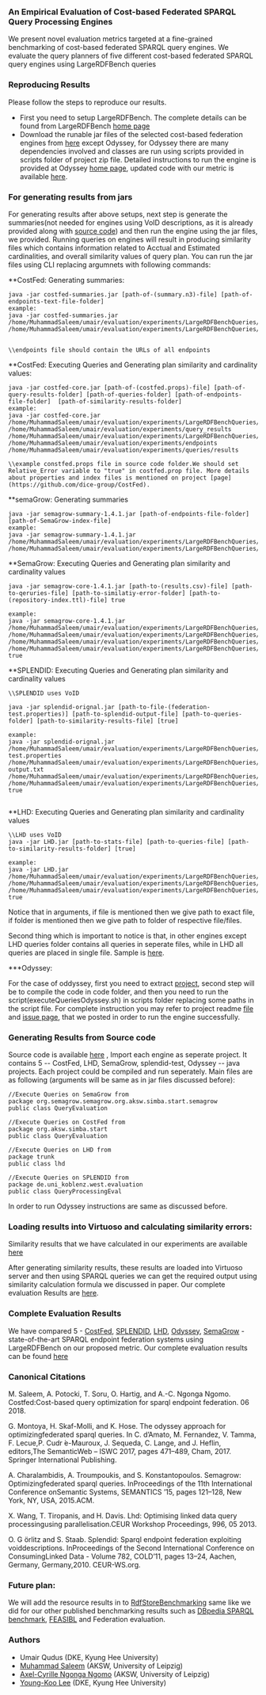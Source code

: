 ### An Empirical Evaluation of Cost-based Federated SPARQL Query Processing Engines


We present novel evaluation metrics targeted at a fine-grained benchmarking of cost-based federated SPARQL query engines. 
We evaluate the query planners of five different cost-based federated SPARQL query engines using LargeRDFBench queries

### Reproducing Results
Please follow the steps to reproduce our results. 
* First you need to setup LargeRDFBench. The complete details can be found from LargeRDFBench [home page](https://github.com/dice-group/largerdfbench)
* Download the runable jar files of the selected cost-based federation engines from [here](https://github.com/dice-group/CostBased-FedEval/tree/master/jars) except Odyssey, for Odyssey there are many dependencies involved and classes are run using scripts provided in scripts folder of project zip file. Detailed instructions to run the engine is provided at Odyssey [home page](https://github.com/gmontoya/federatedOptimizer), updated code with our metric is available [here](https://github.com/dice-group/CostBased-FedEval/tree/master/source%20code/Odyssey/federatedOptimizer). 
### For generating results from jars 
For generating results after above setups, next step is generate the summaries(not needed for engines using VoID descriptions, as it is already provided along with [source code](https://github.com/dice-group/CostBased-FedEval/tree/master/source%20code)) and then run the engine using the jar files, we provided. Running queries on engines will result in producing similarity files which contains information related to Acctual and Estimated cardinalities, and overall similarity values of query plan. You can run the jar files using CLI replacing argumnets with following commands:

**CostFed: Generating summaries:
```
java -jar costfed-summaries.jar [path-of-(summary.n3)-file] [path-of-endpoints-text-file-folder]
example:
java -jar costfed-summaries.jar /home/MuhammadSaleem/umair/evaluation/experiments/LargeRDFBenchQueries/queries/index/costfed/summaries/summary.n3 /home/MuhammadSaleem/umair/evaluation/experiments/LargeRDFBenchQueries/endpoints


\\endpoints file should contain the URLs of all endpoints
```
**CostFed: Executing Queries and Generating plan similarity and cardinality values:
```
java -jar costfed-core.jar [path-of-(costfed.props)-file] [path-of-query-results-folder] [path-of-queries-folder] [path-of-endpoints-file-folder]  [path-of-similarity-results-folder]
example:
java -jar costfed-core.jar /home/MuhammadSaleem/umair/evaluation/experiments/LargeRDFBenchQueries/queries/index/costfed/costfed.props /home/MuhammadSaleem/umair/evaluation/experiments/query_results /home/MuhammadSaleem/umair/evaluation/experiments/LargeRDFBenchQueries/queries /home/MuhammadSaleem/umair/evaluation/experiments/endpoints  /home/MuhammadSaleem/umair/evaluation/experiments/queries/results

\\example constfed.props file in source code folder.We should set Relative_Error variable to "true" in costfed.prop file. More details about properties and index files is mentioned on project [page](https://github.com/dice-group/CostFed).
```
**semaGrow: Generating summaries
```
java -jar semagrow-summary-1.4.1.jar [path-of-endpoints-file-folder] [path-of-SemaGrow-index-file]
example:
java -jar semagrow-summary-1.4.1.jar /home/MuhammadSaleem/umair/evaluation/experiments/LargeRDFBenchQueries/queries /home/MuhammadSaleem/umair/evaluation/experiments/LargeRDFBenchQueries/queries/index/semagrow/semagrow4.ttl

```
**SemaGrow: Executing Queries and Generating plan similarity and cardinality values
```
java -jar semagrow-core-1.4.1.jar [path-to-(results.csv)-file] [path-to-qeruries-file] [path-to-similatiy-error-folder] [path-to-(repository-index.ttl)-file] true 

example:
java -jar semagrow-core-1.4.1.jar /home/MuhammadSaleem/umair/evaluation/experiments/LargeRDFBenchQueries/queries/results/results.csv /home/MuhammadSaleem/umair/evaluation/experiments/LargeRDFBenchQueries/queries/queries /home/MuhammadSaleem/umair/evaluation/experiments/LargeRDFBenchQueries/queries/similarityResults /home/MuhammadSaleem/umair/evaluation/experiments/LargeRDFBenchQueries/queries/index/semagrow/repositoryindex.ttl true
```
**SPLENDID: Executing Queries and Generating plan similarity and cardinality values
```
\\SPLENDID uses VoID 

java -jar splendid-orignal.jar [path-to-file-(federation-test.properties)] [path-to-splendid-output-file] [path-to-queries-folder] [path-to-similarity-results-file] [true]

example:
java -jar splendid-orignal.jar /home/MuhammadSaleem/umair/evaluation/experiments/LargeRDFBenchQueries/queries/index/splendid/eval/federation-test.properties /home/MuhammadSaleem/umair/evaluation/experiments/LargeRDFBenchQueries/queries/res/splendid-output.txt /home/MuhammadSaleem/umair/evaluation/experiments/LargeRDFBenchQueries/queries/queries /home/MuhammadSaleem/umair/evaluation/experiments/LargeRDFBenchQueries/queries/similarityResults true


```
**LHD: Executing Queries and Generating plan similarity and cardinality values
```
\\LHD uses VoID 
java -jar LHD.jar [path-to-stats-file] [path-to-queries-file] [path-to-similarity-results-folder] [true]

example:
java -jar LHD.jar /home/MuhammadSaleem/umair/evaluation/experiments/LargeRDFBenchQueries/queries/index/lhd/stats /home/MuhammadSaleem/umair/evaluation/experiments/LargeRDFBenchQueries/queries/lhdqueries /home/MuhammadSaleem/umair/evaluation/experiments/LargeRDFBenchQueries/queries/results true

```

Notice that in arguments, if file is mentioned then we give path to exact file, if folder is mentioned then we give path to folder of respective file/files. 

Second thing which is important to notice is that, in other engines except LHD queries folder contains all queries in seperate files, while in LHD all queries are placed in single file. Sample is [here](queries/lhdqueries.txt).

***Odyssey:

For the case of oddyssey, first you need to extract [project](federatedOptimizer.rar), second step will be to compile the code in code folder, and then you need to run the script(executeQueriesOdyssey.sh) in scripts folder replacing some paths in the script file. For complete instruction you may refer to project readme [file](https://github.com/gmontoya/federatedOptimizer/blob/master/README.md) and [issue page](https://github.com/gmontoya/federatedOptimizer/issues/2), that we posted in order to run the engine successfully. 

### Generating Results from Source code
Source code is available [here](https://github.com/dice-group/CostBased-FedEval/tree/master/source%20code) , Import each engine as seperate project. It contains 5 -- CostFed, LHD, SemaGrow, splendid-test, Odyssey -- java projects. Each project could be compiled and run seperately. Main files are as following (arguments will be same as in jar files discussed before):

```
//Execute Queries on SemaGrow from 
package org.semagrow.semagrow.org.aksw.simba.start.semagrow
public class QueryEvaluation 

//Execute Queries on CostFed from 
package org.aksw.simba.start
public class QueryEvaluation 

//Execute Queries on LHD from 
package trunk
public class lhd 

//Execute Queries on SPLENDID from 
package de.uni_koblenz.west.evaluation
public class QueryProcessingEval

```
In order to run Odyssey instructions are same as discussed before.

### Loading results into Virtuoso and calculating similarity errors:
Similarity results that we have calculated in our experiments are available [here](https://github.com/dice-group/CostBased-FedEval/tree/master/results/similarityResults)

After generating similarity results, these results are loaded into Virtuoso server and then using SPARQL queries we can get the required output using similarity calculation formula we discussed in paper. Our complete evaluation Results are [here](https://docs.google.com/spreadsheets/d/1ue0pbR1cZNlmZcETo3pcgqme1vA5DVoNS_1KF8BCwfc/edit?usp=sharing). 

### Complete Evaluation Results
We have compared 5 - [CostFed](https://svn.aksw.org/papers/2018/SEMANTICS_CostFed/public.pdf), [SPLENDID](http://ceur-ws.org/Vol-782/GoerlitzAndStaab_COLD2011.pdf ), [LHD](http://citeseerx.ist.psu.edu/viewdoc/download?doi=10.1.1.362.6974&rep=rep1&type=pdf ), [Odyssey](https://iswc2017.semanticweb.org/wp-content/uploads/papers/MainProceedings/204.pdf ), [SemaGrow](https://www.researchgate.net/publication/281898683_SemaGrow_optimizing_federated_SPARQL_queries) - state-of-the-art SPARQL endpoint federation systems using LargeRDFBench on our proposed metric.
Our complete evaluation results can be found [here](https://github.com/dice-group/CostBased-FedEval/blob/master/results/CostBased-FedEval-Results%20(1)%20(1).xlsx)

### Canonical Citations

M. Saleem, A. Potocki, T. Soru, O. Hartig, and A.-C. Ngonga Ngomo.  Costfed:Cost-based query optimization for sparql endpoint federation.  06 2018.

G. Montoya, H. Skaf-Molli, and K. Hose.  The odyssey approach for optimizingfederated  sparql  queries.   In  C.  d’Amato,  M.  Fernandez,  V.  Tamma,  F.  Lecue,P. Cudr ́e-Mauroux, J. Sequeda, C. Lange, and J. Heflin, editors,The SemanticWeb – ISWC 2017, pages 471–489, Cham, 2017. Springer International Publishing.

A. Charalambidis, A. Troumpoukis, and S. Konstantopoulos. Semagrow: Optimizingfederated sparql queries.  InProceedings of the 11th International Conference onSemantic Systems, SEMANTICS ’15, pages 121–128, New York, NY, USA, 2015.ACM.

X. Wang, T. Tiropanis, and H. Davis. Lhd: Optimising linked data query processingusing parallelisation.CEUR Workshop Proceedings, 996, 05 2013.

O. G ̈orlitz and S.  Staab.   Splendid:  Sparql endpoint federation  exploiting voiddescriptions.  InProceedings of the Second International Conference on ConsumingLinked Data - Volume 782, COLD’11, pages 13–24, Aachen, Germany, Germany,2010. CEUR-WS.org.


### Future plan: 
We will add the resource results in to [RdfStoreBenchmarking](https://www.w3.org/wiki/RdfStoreBenchmarking) same like we did for our other published benchmarking results such as [DBpedia SPARQL benchmark](http://jens-lehmann.org/files/2011/dbpsb.pdf), [FEASIBL](http://svn.aksw.org/papers/2015/ISWC_FEASIBLE/public.pdf) and Federation evaluation.

### Authors
  * Umair Qudus (DKE, Kyung Hee University) 
  * [Muhammad Saleem](https://sites.google.com/site/saleemsweb/) (AKSW, University of Leipzig) 
  * [Axel-Cyrille Ngonga Ngomo](http://aksw.org/AxelNgonga.html) (AKSW, University of Leipzig)
  * [Young-Koo Lee](http://dke.khu.ac.kr/wordpress/professor) (DKE, Kyung Hee University) 
  


